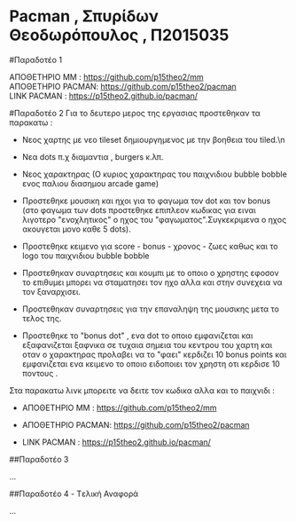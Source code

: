 # Pacman , Σπυρίδων Θεοδωρόπουλος , Π2015035

#Παραδοτέο 1

ΑΠΟΘΕΤΗΡΙΟ MM : https://github.com/p15theo2/mm<br>
ΑΠΟΘΕΤΗΡΙΟ PACMAN: https://github.com/p15theo2/pacman<br>
LINK PACMAN : https://p15theo2.github.io/pacman/<br>

#Παραδοτέο 2
Για το δευτερο μερος της εργασιας προστεθηκαν τα παρακατω :
- Νεος χαρτης με νεο tileset δημιουργημενος με την βοηθεια του tiled.\n

- Νεα dots π.χ διαμαντια , burgers κ.λπ.

- Νεος χαρακτηρας (Ο κυριος χαρακτηρας του παιχνιδιου bubble bobble ενος παλιου διασημου arcade game)

- Προστεθηκε μουσικη και ηχοι για το φαγωμα τον dot και τον bonus (στο φαγωμα των dots προστεθηκε επιπλεον κωδικας για ειναι λιγοτερο "ενοχλητικος" ο ηχος του "φαγωματος".Συγκεκριμενα ο ηχος ακουγεται μονο καθε 5 dots).

- Προστεθηκε κειμενο για score - bonus - χρονος - ζωες καθως και το logo του παιχνιδιου bubble bobble 

- Προστεθηκαν συναρτησεις και κουμπι με το οποιο ο χρηστης εφοσον το επιθυμει μπορει να σταματησει τον ηχο αλλα και στην συνεχεια να τον ξαναρχισει.

- Προστεθηκαν συναρτησεις για την επαναληψη της μουσικης μετα το τελος της.

- Προστεθηκε το "bonus dot" , ενα dot το οποιο εμφανιζεται και εξαφανιζεται ξαφνικα σε τυχαια σημεια του κεντρου του χαρτη και οταν ο χαρακτηρας προλαβει να το "φαει" κερδιζει 10 bonus points και εμφανιζεται ενα κειμενο το οποιο ειδοποιει τον χρηστη οτι κερδισε 10 ποντους  .

Στα παρακατω λινκ μπορειτε να δειτε τον κωδικα αλλα και το παιχνιδι :

- ΑΠΟΘΕΤΗΡΙΟ MM : https://github.com/p15theo2/mm<br>

- ΑΠΟΘΕΤΗΡΙΟ PACMAN: https://github.com/p15theo2/pacman<br>

- LINK PACMAN : https://p15theo2.github.io/pacman/<br>



##Παραδοτέο 3

...

##Παραδοτέο 4 - Tελική Αναφορά

...
